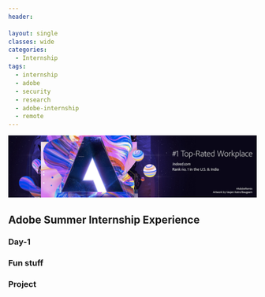 ```yaml
---
header:
  
layout: single
classes: wide
categories:
  - Internship
tags:
  - internship
  - adobe
  - security
  - research
  - adobe-internship
  - remote
---
```


<img src="/assets/images/LinkedInBanner-Indeed-2019.jpg" alt="Adobe">

## Adobe Summer Internship Experience

### Day-1

### Fun stuff

### Project
